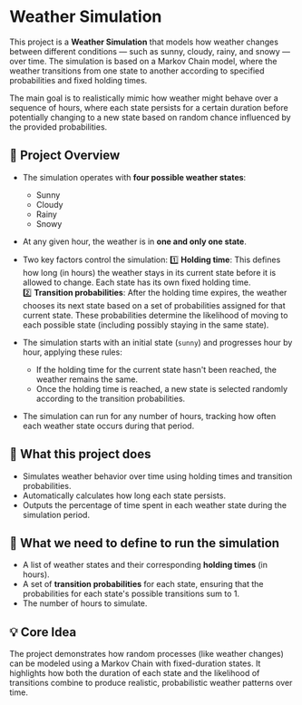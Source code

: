 # Weather Simulation

This project is a **Weather Simulation** that models how weather changes between different conditions — such as sunny, cloudy, rainy, and snowy — over time. The simulation is based on a Markov Chain model, where the weather transitions from one state to another according to specified probabilities and fixed holding times.

The main goal is to realistically mimic how weather might behave over a sequence of hours, where each state persists for a certain duration before potentially changing to a new state based on random chance influenced by the provided probabilities.

## 📌 Project Overview

- The simulation operates with **four possible weather states**:
  - Sunny
  - Cloudy
  - Rainy
  - Snowy

- At any given hour, the weather is in **one and only one state**.

- Two key factors control the simulation:
  1️⃣ **Holding time**: This defines how long (in hours) the weather stays in its current state before it is allowed to change. Each state has its own fixed holding time.  
  2️⃣ **Transition probabilities**: After the holding time expires, the weather chooses its next state based on a set of probabilities assigned for that current state. These probabilities determine the likelihood of moving to each possible state (including possibly staying in the same state).

- The simulation starts with an initial state (`sunny`) and progresses hour by hour, applying these rules:
  - If the holding time for the current state hasn't been reached, the weather remains the same.
  - Once the holding time is reached, a new state is selected randomly according to the transition probabilities.

- The simulation can run for any number of hours, tracking how often each weather state occurs during that period.

## 🚀 What this project does

- Simulates weather behavior over time using holding times and transition probabilities.
- Automatically calculates how long each state persists.
- Outputs the percentage of time spent in each weather state during the simulation period.

## 🔑 What we need to define to run the simulation

- A list of weather states and their corresponding **holding times** (in hours).
- A set of **transition probabilities** for each state, ensuring that the probabilities for each state's possible transitions sum to 1.
- The number of hours to simulate.

## 💡 Core Idea

The project demonstrates how random processes (like weather changes) can be modeled using a Markov Chain with fixed-duration states. It highlights how both the duration of each state and the likelihood of transitions combine to produce realistic, probabilistic weather patterns over time.
